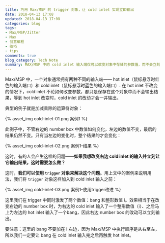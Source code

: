 ```yaml
---
title: 巧用 Max/MSP 的 trigger 对象，让 cold inlet 实现立即输出
date: 2018-04-13 17:08
updated: 2018-04-13 17:08
categories: blog
tags:
- Max/MSP/Jitter
- Max
- 创意编程
- 技巧
- tips
comments: true
blog_category: Tech Note
summary: MAX/MSP 中的 cold inlet 输入端仅可以改变对象中存储的参数值，而不会立刻输出。使用 trigger 对象可以实现让 cold inlet 改变后立即输出。
---
```


Max/MSP 中，一个对象通常拥有两种不同的输入端—— hot inlet（鼠标悬浮时红色的输入端口）和 cold inlet（鼠标悬浮时蓝色的输入端口）. 在 hot inlet 不改变的情况下，cold inlet 不论如何改变参数，都只是保存在这个对象中而不会输出结果，等到 hot inlet 改变时，cold inlet 的改动才会一并输出。

典型的例子就是加减乘除的运算符对象：

{% asset_img cold-inlet-01.png 案例1 %}

此例子中，不管右边的 number box 中数值如何变化，左边的数值不变，最后的结果仍然不变。只有当左边的变化时，整个结果的才会变化：

{% asset_img cold-inlet-02.png 案例1-结果 %}

这时，有的人会产生这样的问题——**如果我想改变右边 cold inlet 的输入并立刻让它输出结果，这时需要怎么做？**

这时，**我们可以使用 `trigger` 对象来解决这个问题**。用上文中的案例来说明用法，我们将 `trigger` 对象这样加入到 cold inlet 输入之前：

{% asset_img cold-inlet-03.png 案例1-使用trigger改进 %}

这里我们在 trigger 中同时激发了两个数值：bang 和整形数值 i。效果相当于在改变右边的 number box 时，为右边的 cold inlet 输入了一个整形数值（i）、之后马上为左边的 hot inlet 输入了一个bang，因此右边 number box 的改动可以立刻输出。

要注意：这里的 bang 不要加在 i 右边，因为 Max/MSP 中执行顺序是从右至左，所以我们一定要让 bang 在 cold inlet 输入完之后再触发 hot inlet。